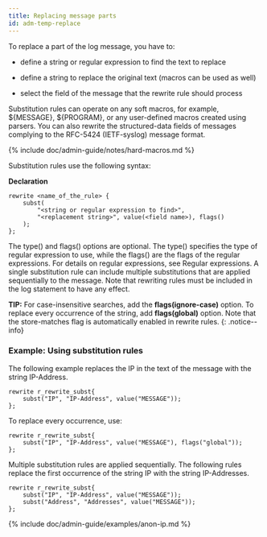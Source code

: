 ```yaml
---
title: Replacing message parts
id: adm-temp-replace
---
```


To replace a part of the log message, you have to:

- define a string or regular expression to find the text to replace

- define a string to replace the original text (macros can be used as
    well)

- select the field of the message that the rewrite rule should process

Substitution rules can operate on any soft macros, for example, ${MESSAGE},
${PROGRAM}, or any user-defined macros created using parsers. You can also
rewrite the structured-data fields of messages complying to the RFC-5424
(IETF-syslog) message format.

{% include doc/admin-guide/notes/hard-macros.md %}

Substitution rules use the following syntax:

**Declaration**

```config
rewrite <name_of_the_rule> {
    subst(
        "<string or regular expression to find>",
        "<replacement string>", value(<field name>), flags()
    );
};
```

The type() and flags() options are optional. The type() specifies the
type of regular expression to use, while the flags() are the flags of
the regular expressions. For details on regular expressions, see
Regular expressions.
A single substitution rule can include multiple substitutions that are
applied sequentially to the message. Note that rewriting rules must be
included in the log statement to have any effect.

**TIP:** For case-insensitive searches, add the **flags(ignore-case)**
option. To replace every occurrence of the string, add **flags(global)**
option. Note that the store-matches flag is automatically enabled in
rewrite rules.
{: .notice--info}

### Example: Using substitution rules

The following example replaces the IP in the text of the message with
the string IP-Address.

```config
rewrite r_rewrite_subst{
    subst("IP", "IP-Address", value("MESSAGE"));
};
```

To replace every occurrence, use:

```config
rewrite r_rewrite_subst{
    subst("IP", "IP-Address", value("MESSAGE"), flags("global"));
};
```

Multiple substitution rules are applied sequentially. The following
rules replace the first occurrence of the string IP with the string
IP-Addresses.

```config
rewrite r_rewrite_subst{
    subst("IP", "IP-Address", value("MESSAGE"));
    subst("Address", "Addresses", value("MESSAGE"));
};
```

{% include doc/admin-guide/examples/anon-ip.md %}
